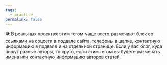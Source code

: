 ```yaml
---
tags:
  - practice
permalink: false
---
```


🛠 В реальных проектах этим тегом чаще всего размечают блок со ссылками на соцсети в подвале сайта, телефоны в шапке, контактную информацию в подвале и на отдельной странице. Если у вас блог, куда пишут разные авторы, то круто, если этим тегом вы будете размечать имена или контактную информацию авторов статей.

